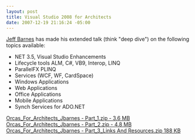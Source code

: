 ```yaml
---
layout: post
title: Visual Studio 2008 for Architects
date: 2007-12-19 21:16:24 -05:00
---
```


[Jeff Barnes](http://blogs.msdn.com/jbarnes/default.aspx) has made his extended talk (think "deep dive") on the following topics available:

*   NET 3.5, Visual Studio Enhancements 
*   Lifecycle tools ALM, C#, VB9, Interop, LINQ 
*   ParallelFX PLINQ
*   Services (WCF, WF, CardSpace) 
*   Windows Applications 
*   Web Applications 
*   Office Applications 
*   Mobile Applications 
*   Synch Services for ADO.NET  

[Orcas_For_Architects_Jbarnes - Part_1.zip - 3.6 MB](http://www.dotnettikihut.com/downloads/Orcas_For_Architects_Jbarnes%20-%20Part_1.zip)      
[Orcas_For_Architects_Jbarnes - Part_2.zip - 4.8 MB](http://www.dotnettikihut.com/downloads/Orcas_For_Architects_Jbarnes%20-%20Part_2.zip)      
[Orcas_For_Architects_Jbarnes - Part_3_Links And Resources.zip 188 KB](http://www.dotnettikihut.com/downloads/Orcas_For_Architects_Jbarnes%20-%20Part_3_Links%20And%20Resources.zip)
